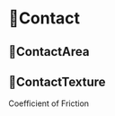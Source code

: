 # 🔻<via>Contact</via>

## 🔻<via>ContactArea</via>

## 🔻<via>ContactTexture</via>

Coefficient of Friction